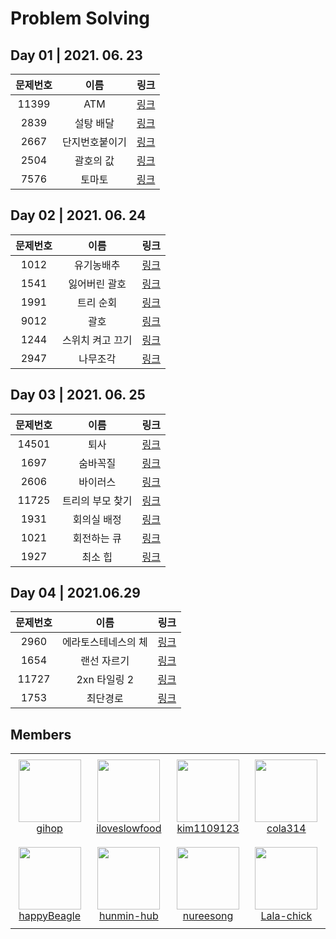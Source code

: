 # Problem Solving
## Day 01 | 2021. 06. 23


|  **문제번호** | **이름** | **링크** |
| :-------------------------------: | :--------: | :------: |
|   11399     | ATM                |   [링크](https://www.acmicpc.net/problem/11399)   |
|   2839      | 설탕 배달           |      [링크](https://www.acmicpc.net/problem/2839)   |
|   2667      | 단지번호붙이기       |    [링크](https://www.acmicpc.net/problem/2667)   |
|   2504      | 괄호의 값           |   [링크](https://www.acmicpc.net/problem/2504)   |
|   7576      | 토마토              |     [링크](https://www.acmicpc.net/problem/7576)   |

## Day 02 | 2021. 06. 24


|  **문제번호** | **이름** | **링크** |
| :-------------------------------: | :--------: | :------: |
|   1012     | 유기농배추                |   [링크](https://www.acmicpc.net/problem/1012)   |
|   1541      | 잃어버린 괄호           |      [링크](https://www.acmicpc.net/problem/1541)   |
|   1991      | 트리 순회       |    [링크](https://www.acmicpc.net/problem/1991)   |
|   9012      | 괄호           |   [링크](https://www.acmicpc.net/problem/9012)   |
|   1244      | 스위치 켜고 끄기              |     [링크](https://www.acmicpc.net/problem/1244)   |
|   2947      | 나무조각              |     [링크](https://www.acmicpc.net/problem/2947)   |

## Day 03 | 2021. 06. 25


|  **문제번호** | **이름** | **링크** |
| :-------------------------------: | :--------: | :------: |
|   14501     | 퇴사                |   [링크](https://www.acmicpc.net/problem/14501)   |
|   1697      | 숨바꼭질           |      [링크](https://www.acmicpc.net/problem/1697)   |
|   2606      | 바이러스       |    [링크](https://www.acmicpc.net/problem/2606)   |
|   11725      | 트리의 부모 찾기     |   [링크](https://www.acmicpc.net/problem/11725)   |
|   1931      | 회의실 배정        |     [링크](https://www.acmicpc.net/problem/1931)   |
|   1021      | 회전하는 큐       |     [링크](https://www.acmicpc.net/problem/1021)   |
|   1927      | 최소 힙       |     [링크](https://www.acmicpc.net/problem/1927)   |

## Day 04 | 2021.06.29

|  **문제번호** | **이름** | **링크** |
| :-------------------------------: | :--------: | :------: |
|   2960     | 에라토스테네스의 체       |   [링크](https://www.acmicpc.net/problem/2960)   |
|   1654      | 랜선 자르기        |      [링크](https://www.acmicpc.net/problem/1654)   |
|   11727      | 2xn 타일링 2       |    [링크](https://www.acmicpc.net/problem/11727)   |
|   1753      | 최단경로     |   [링크](https://www.acmicpc.net/problem/1753)   |


## Members

<table>
    <tr height="140px">
        <td align="center" width="130px">	
            <a href="https://github.com/gihop"><img height="100px" width="100px" src="https://avatars.githubusercontent.com/u/34030303?v=4"/></a>
            <br />
            <a href="https://github.com/gihop">gihop</a>
        </td>
        <td align="center" width="130px">
            <a href="https://github.com/iloveslowfood"><img height="100px" width="100px" src="https://avatars.githubusercontent.com/u/48649606?v=4"/></a>
            <br />
            <a href="https://github.com/iloveslowfood">iloveslowfood</a>
        </td>
        <td align="center" width="130px">
            <a href="https://github.com/soupbab"><img height="100px" width="100px" src="https://avatars.githubusercontent.com/u/67000572?v=4"/></a>
            <br />
            <a href="https://github.com/soupbab">kim1109123</a>
        </td>
        <td align="center" width="130px">
            <a href="https://github.com/yskim1014"><img height="100px" width="100px" src="https://avatars.githubusercontent.com/u/68675162?v=4"/></a>
            <br />
            <a href="https://github.com/yskim1014">cola314</a>
        </td>
    </tr>
    <tr height="140px">
        <td align="center" width="130px">	
            <a href="https://github.com/happyBeagle"><img height="100px" width="100px" src="https://avatars.githubusercontent.com/u/68745983?v=4"/></a>
            <br />
            <a href="https://github.com/happyBeagle">happyBeagle</a>
        </td>
        <td align="center" width="130px">
            <a href="https://github.com/hunmin-hub"><img height="100px" width="100px" src="https://avatars.githubusercontent.com/u/74880677?v=4"/></a>
            <br />
            <a href="https://github.com/hunmin-hub">hunmin-hub</a>
        </td>
        <td align="center" width="130px">
            <a href="https://github.com/nureesong"><img height="100px" width="100px" src="https://avatars.githubusercontent.com/u/76163168?v=4"/></a>
            <br />
            <a href="https://github.com/nureesong">nureesong</a>
        </td>
        <td align="center" width="130px">
            <a href="https://github.com/Lala-chick"><img height="100px" width="100px" src="https://avatars.githubusercontent.com/u/76460750?v=4"/></a>
            <br />
            <a href="https://github.com/Lala-chick">Lala-chick</a>
        </td>
    </tr>
</table>
